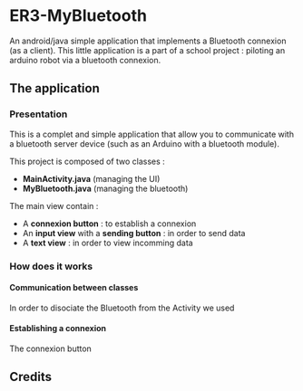 # ER3-MyBluetooth
An android/java simple application that implements a Bluetooth connexion (as a client). This little application is a part of a school project : piloting an arduino robot via a bluetooth connexion.

## The application
### Presentation
This is a complet and simple application that allow you to communicate with a bluetooth server device (such as an Arduino with a bluetooth module). 

This project is composed of two classes :
  * **MainActivity.java** (managing the UI)
  * **MyBluetooth.java** (managing the bluetooth)

The main view contain : 
  * A **connexion button** : to establish a connexion
  * An **input view** with a **sending button** : in order to send data
  * A **text view** : in order to view incomming data

### How does it works
#### Communication between classes
In order to disociate the Bluetooth from the Activity we used 

#### Establishing a connexion
The connexion button 





## Credits

